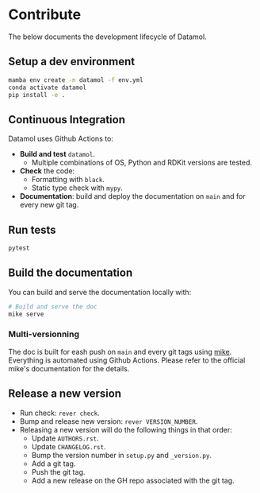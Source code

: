 # Contribute

The below documents the development lifecycle of Datamol.

## Setup a dev environment

```bash
mamba env create -n datamol -f env.yml
conda activate datamol
pip install -e .
```

## Continuous Integration

Datamol uses Github Actions to:

- **Build and test** `datamol`.
  - Multiple combinations of OS, Python and RDKit versions are tested.
- **Check** the code:
  - Formatting with `black`.
  - Static type check with `mypy`.
- **Documentation**: build and deploy the documentation on `main` and for every new git tag.

## Run tests

```bash
pytest
```

## Build the documentation

You can build and serve the documentation locally with:

```bash
# Build and serve the doc
mike serve
```

### Multi-versionning

The doc is built for eash push on `main` and every git tags using [mike](https://github.com/jimporter/mike). Everything is automated using Github Actions. Please refer to the official mike's documentation for the details.

## Release a new version

- Run check: `rever check`.
- Bump and release new version: `rever VERSION_NUMBER`.
- Releasing a new version will do the following things in that order:
  - Update `AUTHORS.rst`.
  - Update `CHANGELOG.rst`.
  - Bump the version number in `setup.py` and `_version.py`.
  - Add a git tag.
  - Push the git tag.
  - Add a new release on the GH repo associated with the git tag.
